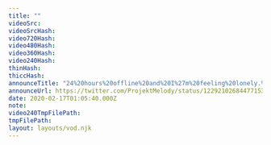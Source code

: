 ```yaml
---
title: ""
videoSrc: 
videoSrcHash: 
video720Hash: 
video480Hash: 
video360Hash: 
video240Hash: 
thinHash: 
thiccHash: 
announceTitle: "24%20hours%20offline%20and%20I%27m%20feeling%20lonely.%20Come%20say%20hey%21"
announceUrl: https://twitter.com/ProjektMelody/status/1229210268447715328
date: 2020-02-17T01:05:40.000Z
note: 
video240TmpFilePath: 
tmpFilePath: 
layout: layouts/vod.njk
---
```

